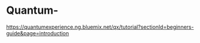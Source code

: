 # Quantum-
https://quantumexperience.ng.bluemix.net/qx/tutorial?sectionId=beginners-guide&page=introduction
